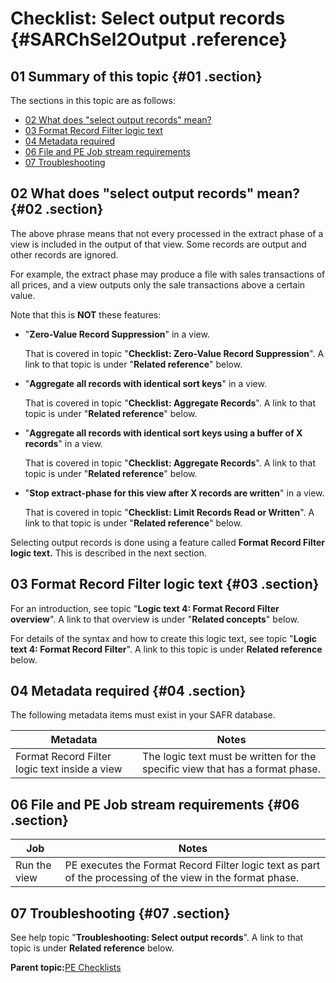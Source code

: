 # Checklist: Select output records {#SARChSel2Output .reference}

## 01 Summary of this topic {#01 .section}

The sections in this topic are as follows:

-   [02 What does "select output records" mean?](#02)
-   [03 Format Record Filter logic text](#03)
-   [04 Metadata required](#04)
-   [06 File and PE Job stream requirements](#06)
-   [07 Troubleshooting](#07)

## 02 What does "select output records" mean? {#02 .section}

The above phrase means that not every processed in the extract phase of a view is included in the output of that view. Some records are output and other records are ignored.

For example, the extract phase may produce a file with sales transactions of all prices, and a view outputs only the sale transactions above a certain value.

Note that this is **NOT** these features:

-   "**Zero-Value Record Suppression**" in a view.

    That is covered in topic "**Checklist: Zero-Value Record Suppression**". A link to that topic is under "**Related reference**" below.

-   "**Aggregate all records with identical sort keys**" in a view.

    That is covered in topic "**Checklist: Aggregate Records**". A link to that topic is under "**Related reference**" below.

-   "**Aggregate all records with identical sort keys using a buffer of X records**" in a view.

    That is covered in topic "**Checklist: Aggregate Records**". A link to that topic is under "**Related reference**" below.

-   "**Stop extract-phase for this view after X records are written**" in a view.

    That is covered in topic "**Checklist: Limit Records Read or Written**". A link to that topic is under "**Related reference**" below.


Selecting output records is done using a feature called **Format Record Filter logic text.** This is described in the next section.

## 03 Format Record Filter logic text {#03 .section}

For an introduction, see topic "**Logic text 4: Format Record Filter overview**". A link to that overview is under "**Related concepts**" below.

For details of the syntax and how to create this logic text, see topic "**Logic text 4: Format Record Filter**". A link to this topic is under **Related reference** below.

## 04 Metadata required {#04 .section}

The following metadata items must exist in your SAFR database.

|Metadata|Notes|
|--------|-----|
|Format Record Filter logic text inside a view|The logic text must be written for the specific view that has a format phase.|

## 06 File and PE Job stream requirements {#06 .section}

|Job|Notes|
|---|-----|
|Run the view|PE executes the Format Record Filter logic text as part of the processing of the view in the format phase.|

## 07 Troubleshooting {#07 .section}

See help topic "**Troubleshooting: Select output records**". A link to that topic is under **Related reference** below.

**Parent topic:**[PE Checklists](../html/AAR520PMChecklists.md)

